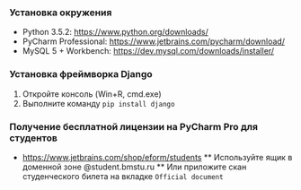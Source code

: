 ### Установка окружения
* Python 3.5.2: https://www.python.org/downloads/
* PyCharm Professional: https://www.jetbrains.com/pycharm/download/
* MySQL 5 + Workbench: https://dev.mysql.com/downloads/installer/

### Установка фреймворка Django
1. Откройте консоль (Win+R, cmd.exe)
2. Выполните команду `pip install django`

### Получение бесплатной лицензии на PyCharm Pro для студентов
 * https://www.jetbrains.com/shop/eform/students
 ** Используйте ящик в доменной зоне @student.bmstu.ru
 ** Или приложите скан студенческого билета на вкладке `Official document`
